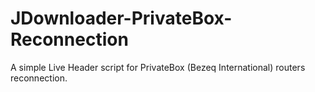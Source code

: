 JDownloader-PrivateBox-Reconnection
===================================

A simple Live Header script for PrivateBox (Bezeq International) routers reconnection.
